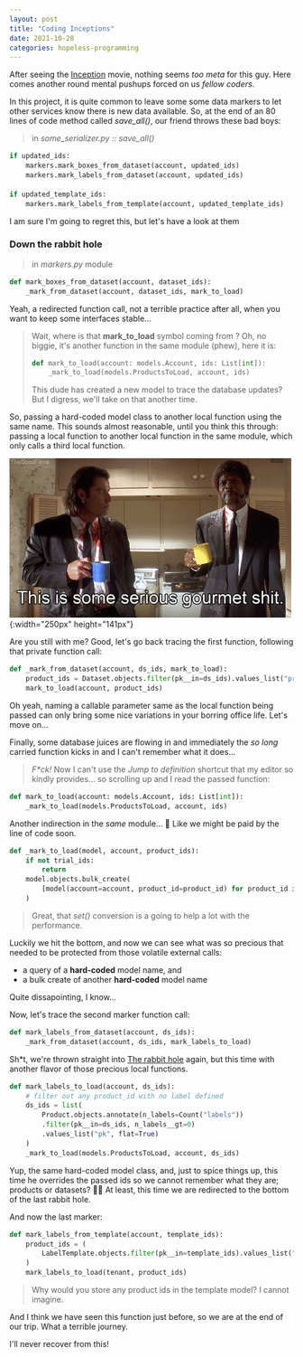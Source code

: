 ```yaml
---
layout: post
title: "Coding Inceptions"
date: 2021-10-28
categories: hopeless-programming
---
```


After seeing the [Inception](https://www.imdb.com/title/tt1375666/) movie,
nothing seems _too meta_ for this guy. Here comes another round mental pushups
forced on us _fellow coders_.

In this project, it is quite common to leave some some data markers to let other
services know there is new data available. So, at the end of an 80 lines of code
method called _save_all()_, our friend throws these bad boys:

> in _some_serializer.py :: save_all()_

```python
if updated_ids:
    markers.mark_boxes_from_dataset(account, updated_ids)
    markers.mark_labels_from_dataset(account, updated_ids)

if updated_template_ids:
    markers.mark_labels_from_template(account, updated_template_ids)
```


I am sure I'm going to regret this, but let's have a look at them



### Down the rabbit hole


> in _markers.py_ module

```python
def mark_boxes_from_dataset(account, dataset_ids):
    _mark_from_dataset(account, dataset_ids, mark_to_load)
```


Yeah, a redirected function call, not a terrible practice after all, when you
want to keep some interfaces stable...

> Wait, where is that **mark_to_load** symbol coming from ?
> Oh, no biggie, it's another function in the same module (phew), here it is:
>
> ```python
> def mark_to_load(account: models.Account, ids: List[int]):
>     _mark_to_load(models.ProductsToLoad, account, ids)
> ```
>
> This dude has created a new model to trace the database updates? But I
> digress, we'll take on that another time.

So, passing a hard-coded model class to another local function using the same
name. This sounds almost reasonable, until you think this through: passing a
local function to another local function in the same module, which only calls a
third local function.

![This is some serious gourmet shit](/res/serious-gourmet.gif){:width="250px" height="141px"}


Are you still with me? Good, let's go back tracing the first function, following
that private function call:

```python
def _mark_from_dataset(account, ds_ids, mark_to_load):
    product_ids = Dataset.objects.filter(pk__in=ds_ids).values_list("product_id", flat=True)
    mark_to_load(account, product_ids)
```

Oh yeah, naming a callable parameter same as the local function being passed can
only bring some nice variations in your borring office life. Let's move on...

Finally, some database juices are flowing in and immediately the _so long_
carried function kicks in and I can't remember what it does...

> _F\*ck!_ Now I can't use the _Jump to definition_ shortcut that my editor so
> kindly provides... so scrolling up and I read the passed function:

```python
def mark_to_load(account: models.Account, ids: List[int]):
    _mark_to_load(models.ProductsToLoad, account, ids)
```


Another indirection in the _same_ module... 🤨 Like we might be paid by the line
of code soon.


```python
def _mark_to_load(model, account, product_ids):
    if not trial_ids:
        return
    model.objects.bulk_create(
        [model(account=account, product_id=product_id) for product_id in set(trial_ids)]
    )
```


> Great, that _set()_ conversion is a going to help a lot with the performance.


Luckily we hit the bottom, and now we can see what was so precious that needed to
be protected from those volatile external calls:

* a query of a **hard-coded** model name, and
* a bulk create of another **hard-coded** model name

Quite dissapointing, I know...

Now, let's trace the second marker function call:

```python
def mark_labels_from_dataset(account, ds_ids):
    _mark_from_dataset(account, ds_ids, mark_labels_to_load)

```

Sh\*t, we're thrown straight into [The rabbit hole](#the-rabbit-hole) again, but
this time with another flavor of those precious local functions.


```python
def mark_labels_to_load(account, ds_ids):
    # filter out any product_id with no label defined
    ds_ids = list(
        Product.objects.annotate(n_labels=Count("labels"))
        .filter(pk__in=ds_ids, n_labels__gt=0)
        .values_list("pk", flat=True)
    )
    _mark_to_load(models.ProductsToLoad, account, ds_ids)
```

Yup, the same hard-coded model class, and, just to spice things up, this time he
overrides the passed ids so we cannot remember what they are; products or
datasets? :man_facepalming: At least, this time we are redirected to the bottom
of the last rabbit hole.


And now the last marker:

```python
def mark_labels_from_template(account, template_ids):
    product_ids = (
        LabelTemplate.objects.filter(pk__in=template_ids).values_list("product_id", flat=True)
    )
    mark_labels_to_load(tenant, product_ids)
```

> Why would you store any product ids in the template model? I cannot imagine.


And I think we have seen this function just before, so we are at the end of our
trip. What a terrible journey.

I'll never recover from this!
